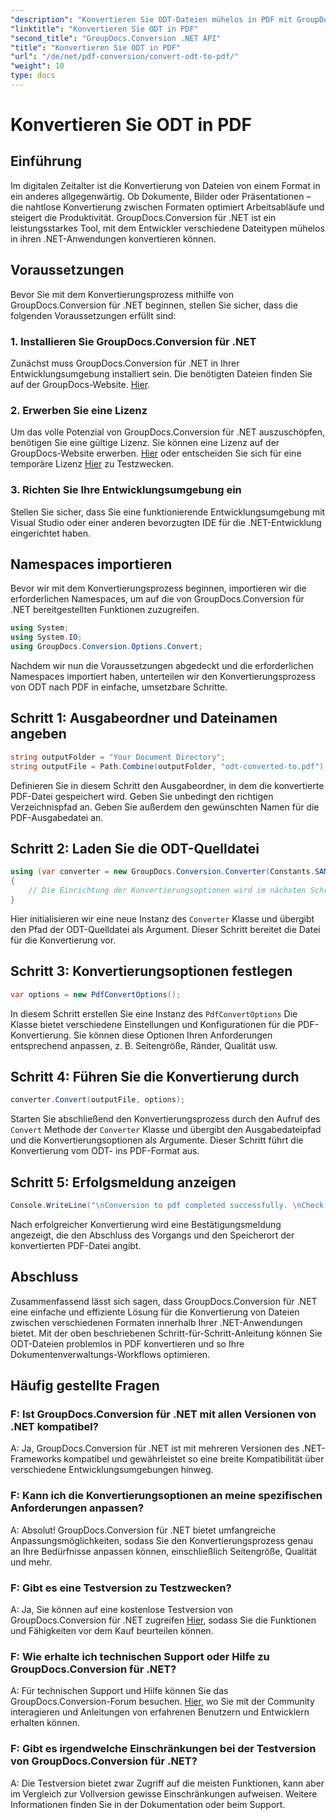 ```yaml
---
"description": "Konvertieren Sie ODT-Dateien mühelos in PDF mit GroupDocs.Conversion für .NET. Optimieren Sie Ihre Dokumentenverwaltungs-Workflows."
"linktitle": "Konvertieren Sie ODT in PDF"
"second_title": "GroupDocs.Conversion .NET API"
"title": "Konvertieren Sie ODT in PDF"
"url": "/de/net/pdf-conversion/convert-odt-to-pdf/"
"weight": 10
type: docs
---
```

# Konvertieren Sie ODT in PDF

## Einführung
Im digitalen Zeitalter ist die Konvertierung von Dateien von einem Format in ein anderes allgegenwärtig. Ob Dokumente, Bilder oder Präsentationen – die nahtlose Konvertierung zwischen Formaten optimiert Arbeitsabläufe und steigert die Produktivität. GroupDocs.Conversion für .NET ist ein leistungsstarkes Tool, mit dem Entwickler verschiedene Dateitypen mühelos in ihren .NET-Anwendungen konvertieren können.
## Voraussetzungen
Bevor Sie mit dem Konvertierungsprozess mithilfe von GroupDocs.Conversion für .NET beginnen, stellen Sie sicher, dass die folgenden Voraussetzungen erfüllt sind:
### 1. Installieren Sie GroupDocs.Conversion für .NET
Zunächst muss GroupDocs.Conversion für .NET in Ihrer Entwicklungsumgebung installiert sein. Die benötigten Dateien finden Sie auf der GroupDocs-Website. [Hier](https://releases.groupdocs.com/conversion/net/).
### 2. Erwerben Sie eine Lizenz
Um das volle Potenzial von GroupDocs.Conversion für .NET auszuschöpfen, benötigen Sie eine gültige Lizenz. Sie können eine Lizenz auf der GroupDocs-Website erwerben. [Hier](https://purchase.groupdocs.com/buy) oder entscheiden Sie sich für eine temporäre Lizenz [Hier](https://purchase.groupdocs.com/temporary-license/) zu Testzwecken.
### 3. Richten Sie Ihre Entwicklungsumgebung ein
Stellen Sie sicher, dass Sie eine funktionierende Entwicklungsumgebung mit Visual Studio oder einer anderen bevorzugten IDE für die .NET-Entwicklung eingerichtet haben.

## Namespaces importieren
Bevor wir mit dem Konvertierungsprozess beginnen, importieren wir die erforderlichen Namespaces, um auf die von GroupDocs.Conversion für .NET bereitgestellten Funktionen zuzugreifen.
```csharp
using System;
using System.IO;
using GroupDocs.Conversion.Options.Convert;
```

Nachdem wir nun die Voraussetzungen abgedeckt und die erforderlichen Namespaces importiert haben, unterteilen wir den Konvertierungsprozess von ODT nach PDF in einfache, umsetzbare Schritte.
## Schritt 1: Ausgabeordner und Dateinamen angeben
```csharp
string outputFolder = "Your Document Directory";
string outputFile = Path.Combine(outputFolder, "odt-converted-to.pdf");
```
Definieren Sie in diesem Schritt den Ausgabeordner, in dem die konvertierte PDF-Datei gespeichert wird. Geben Sie unbedingt den richtigen Verzeichnispfad an. Geben Sie außerdem den gewünschten Namen für die PDF-Ausgabedatei an.
## Schritt 2: Laden Sie die ODT-Quelldatei
```csharp
using (var converter = new GroupDocs.Conversion.Converter(Constants.SAMPLE_ODT))
{
    // Die Einrichtung der Konvertierungsoptionen wird im nächsten Schritt hinzugefügt.
}
```
Hier initialisieren wir eine neue Instanz des `Converter` Klasse und übergibt den Pfad der ODT-Quelldatei als Argument. Dieser Schritt bereitet die Datei für die Konvertierung vor.
## Schritt 3: Konvertierungsoptionen festlegen
```csharp
var options = new PdfConvertOptions();
```
In diesem Schritt erstellen Sie eine Instanz des `PdfConvertOptions` Die Klasse bietet verschiedene Einstellungen und Konfigurationen für die PDF-Konvertierung. Sie können diese Optionen Ihren Anforderungen entsprechend anpassen, z. B. Seitengröße, Ränder, Qualität usw.
## Schritt 4: Führen Sie die Konvertierung durch
```csharp
converter.Convert(outputFile, options);
```
Starten Sie abschließend den Konvertierungsprozess durch den Aufruf des `Convert` Methode der `Converter` Klasse und übergibt den Ausgabedateipfad und die Konvertierungsoptionen als Argumente. Dieser Schritt führt die Konvertierung vom ODT- ins PDF-Format aus.
## Schritt 5: Erfolgsmeldung anzeigen
```csharp
Console.WriteLine("\nConversion to pdf completed successfully. \nCheck output in {0}", outputFolder);
```
Nach erfolgreicher Konvertierung wird eine Bestätigungsmeldung angezeigt, die den Abschluss des Vorgangs und den Speicherort der konvertierten PDF-Datei angibt.

## Abschluss
Zusammenfassend lässt sich sagen, dass GroupDocs.Conversion für .NET eine einfache und effiziente Lösung für die Konvertierung von Dateien zwischen verschiedenen Formaten innerhalb Ihrer .NET-Anwendungen bietet. Mit der oben beschriebenen Schritt-für-Schritt-Anleitung können Sie ODT-Dateien problemlos in PDF konvertieren und so Ihre Dokumentenverwaltungs-Workflows optimieren.
## Häufig gestellte Fragen
### F: Ist GroupDocs.Conversion für .NET mit allen Versionen von .NET kompatibel?
A: Ja, GroupDocs.Conversion für .NET ist mit mehreren Versionen des .NET-Frameworks kompatibel und gewährleistet so eine breite Kompatibilität über verschiedene Entwicklungsumgebungen hinweg.
### F: Kann ich die Konvertierungsoptionen an meine spezifischen Anforderungen anpassen?
A: Absolut! GroupDocs.Conversion für .NET bietet umfangreiche Anpassungsmöglichkeiten, sodass Sie den Konvertierungsprozess genau an Ihre Bedürfnisse anpassen können, einschließlich Seitengröße, Qualität und mehr.
### F: Gibt es eine Testversion zu Testzwecken?
A: Ja, Sie können auf eine kostenlose Testversion von GroupDocs.Conversion für .NET zugreifen [Hier](https://releases.groupdocs.com/), sodass Sie die Funktionen und Fähigkeiten vor dem Kauf beurteilen können.
### F: Wie erhalte ich technischen Support oder Hilfe zu GroupDocs.Conversion für .NET?
A: Für technischen Support und Hilfe können Sie das GroupDocs.Conversion-Forum besuchen. [Hier](https://forum.groupdocs.com/c/conversion/11), wo Sie mit der Community interagieren und Anleitungen von erfahrenen Benutzern und Entwicklern erhalten können.
### F: Gibt es irgendwelche Einschränkungen bei der Testversion von GroupDocs.Conversion für .NET?
A: Die Testversion bietet zwar Zugriff auf die meisten Funktionen, kann aber im Vergleich zur Vollversion gewisse Einschränkungen aufweisen. Weitere Informationen finden Sie in der Dokumentation oder beim Support.